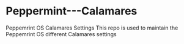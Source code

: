 # Peppermint---Calamares
Peppemrint OS Calamares Settings
This repo is used to maintain the Peppemrint OS different Calamares settings
